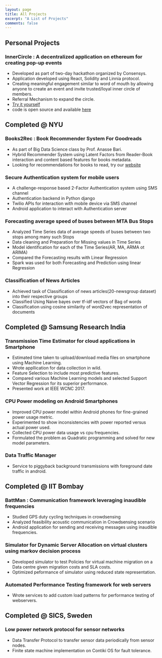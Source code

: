 ```yaml
---
layout: page
title: All Projects
excerpt: "A List of Projects"
comments: false
---
```


## Personal Projects

### InnerCircle : A decentralized application on ethereum for creating pop-up events
* Developed as part of two-day hackathon organized by Consensys.
* Application developed using React, Solidity and Linnia protocol.
* Creating meaningful engagement similar to word of mouth by allowing anyone to create an event and invite trusted/loyal inner circle of members.
* Referral Mechanism to expand the circle.
* [Try it yourself]({{"https://vutsalsinghal.github.io/linnia-hackathon/"}})
* code is open source and available [here]({{"https://github.com/vutsalsinghal/linnia-hackathon"}})


## Completed @ NYU

### Books2Rec : Book Recommender System For Goodreads
* As part of Big Data Science class by Prof. Anasse Bari.
* Hybrid Recommender System using Latent Factors from Reader-Book interaction and content based features for books metadata.
* Looking for recommendations for books to read, try our [website]({{"https://books2rec.me"}})

### Secure Authentication system for mobile users
* A challenge-response based 2-Factor Authentication system using SMS channel
* Authentication backend in Python django
* Twilio APIs for interaction with mobile device via SMS channel
* Android application to interact with Authentication server   

### Forecasting average speed of buses between MTA Bus Stops
* Analyzed Time Series data of average speeds of buses between two stops among many such Stops
* Data cleaning and Preparation for Missing values in Time Series
* Model identification for each of the Time Series(AR, MA, ARMA ot ARIMA)
* Compared the Forecasting results with Linear Regression
* Spark was used for both Forecasting and Prediction using linear Regression

### Classification of News Articles
* Achieved task of Classification of news articles(20-newsgroup dataset) into their respective groups
* Classified Using Naive bayes over tf-idf vectors of Bag of words  
* Classification using cosine similarity of word2vec representation of documents

## Completed @ Samsung Research India

### Transmission Time Estimator for cloud applications in Smartphone
* Estimated time taken to upload/download media files on smartphone using Machine Learning.
* Wrote appllication for data collection in wild.
* Feature Selection to include most predictive features.
* Compared various Machine Learning models and selected Support Vector Regression for its superior performance.
* Presented work at IEEE WCNC 2017.

### CPU Power modeling on Android Smartphones
* Improved CPU power model within Android phones for fine-grained power usage metric.
* Experimented to show inconsistencies with power reported versus actual power used.
* Collected CPU power data usage vs cpu frequencies.
* Formulated the problem as Quadratic programming and solved for new model parameters. 

### Data Traffic Manager
* Service to piggyback background transmissions with foreground date traffic in android.

## Completed @ IIT Bombay

### BattMan : Communication framework leveraging inaudible frequencies
* Studied GPS duty cycling techniques in crowdsensing
* Analyzed feasibility acoustic communication in Crowdsensing scenario
* Android application for sending and receiving messages using inaudible frequencies. 

### Simulator for Dynamic Server Allocation on virtual clusters using markov decision process
* Developed simulator to test Policies for virtual machine migration on a Data centre given migration costs and SLA costs.
* Optimized peformance of simulator using reduced state representation.

### Automated Performance Testing framework for web servers
* Wrote services to add custom load patterns for performance testing of webservers.

## Completed @ SICS, Sweden

### Low power network protocol for sensor networks
* Data Transfer Protocol to transfer sensor data periodically from sensor nodes.
* Finite state machine implementation on Contiki OS for fault tolerance.  
